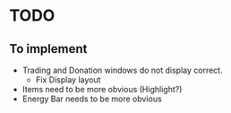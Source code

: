 # TODO

## To implement

- Trading and Donation windows do not display correct.
    - Fix Display layout
- Items need to be more obvious (Highlight?)
- Energy Bar needs to be more obvious
